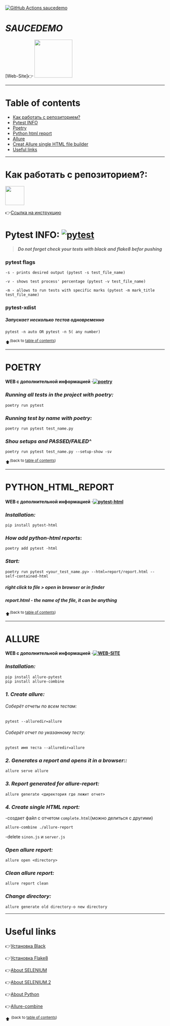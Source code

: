[![GitHub Actions saucedemo](https://github.com/ivanovajulika/RedRover/actions/workflows/action.yml/badge.svg)](https://github.com/Elvorob/Saucedemo/actions)
# ***SAUCEDEMO***

[Web-Site]👉
[<img src="https://www.saucedemo.com/static/media/Login_Bot_graphic.20658452.png" width="120" height="120">](https://www.saucedemo.com/)
___
# Table of contents
- [Как работать с репозиторием?](#some-inst)
- [Pytest INFO](#some-pytest)
- [Poetry](#some-poetry)
- [Python html report](#some-html)
- [Allure](#some-allure)
- [Creat Allure single HTML file builder](#some-allure-html-file)
- [Useful links](#some-links)
___

# **Как работать с репозиторием?:** <a name="some-inst"></a>
<img src="https://www.press-store.net/_pu/0/29765718.jpg" width="60" height="60"> 

👉[Ссылка на инструкцию](https://docs.google.com/document/d/1-eqVnOTsdPmREaV7frzYSc0VGnU-3FhHAfutOBCzdCw/edit?usp=sharing)

# Pytest INFO:<a name="some-pytest"></a> [![pytest](https://img.shields.io/badge/pytest-website-brightgreen.svg?style=flat-square)](https://docs.pytest.org/en/7.2.x/)

> ***Do not forget check your tests with black and flake8 befor pushing***

### **pytest flags**
    -s - prints desired output (pytest -s test_file_name)
    
    -v - shows test process' percentage (pytest -v test_file_name)
    
    -m - allows to run tests with specific marks (pytest -m mark_title test_file_name)

### **pytest-xdist**

##### *Запускает несколько тестов одновременно* 

    pytest -n auto OR pytest -n 5( any number)
    
⬆️<sup>(back to [table of contents](#table-of-contents))</sup>
___
# POETRY<a name="some-poetry"></a> 
#### WEB с дополнительной информацией &middot;[![poetry](https://img.shields.io/badge/poetry-website-brightgreen.svg?style=flat-square)](https://python-poetry.org/docs/)
  
### *Running all tests in the project with poetry:*
  
    poetry run pytest 
  
### *Running test by name with poetry:*
  
    poetry run pytest test_name.py 
  
### *Shou setups and PASSED/FAILED^*
  
    poetry run pytest test_name.py --setup-show -sv 
    
⬆️<sup>(back to [table of contents](#table-of-contents))</sup>
___
# PYTHON_HTML_REPORT <a name="some-html"></a>
#### WEB с дополнительной информацией &middot;[![pytest-html](https://img.shields.io/badge/pyhtml-website-brightgreen.svg?style=flat-square)](https://pytest-html.readthedocs.io/en/latest/user_guide.html)
### ***Installation:***
    pip install pytest-html

### *How add python-html reports*:
  
    poetry add pytest -html

### ***Start:***
  
    poetry run pytest <your_test_name.py> --html=report/report.html --self-contained-html
    
##### right click to file > open in browser or in finder  
##### report.html - the name of the file, it can be anything

⬆️<sup>(back to [table of contents](#table-of-contents))</sup>
___
# ALLURE <a name="some-allure"></a>
#### WEB с дополнительной информацией &middot;[![WEB-SITE](https://img.shields.io/badge/allure-website-brightgreen.svg?style=flat-square)](https://docs.qameta.io/allure/#_pytest)

### ***Installation:***
    pip install allure-pytest
    pip install allure-combine
  
### ***1. Create allure:***
  
###### Соберёт отчеты по всем тестам:
  
    pytest --alluredir=allure
  
###### Соберёт отчет по  указанному тесту:
  
    pytest имя теста --alluredir=allure
  
### ***2. Generates a report and opens it in a browser::***
     
    allure serve allure
      
### ***3. Report generated for allure-report:***
  
    allure generate <директория где лежит отчет>
  
### ***4. Create single HTML report:***<a name="some-allure-html-file"></a>
-создает файл с отчетом `complete.html`(можно делиться с другими) 
  
    allure-combine ./allure-report
  
-delete  `sinon.js` и `server.js`
  
### ***Open allure report:***
  
    allure open <directory>  

### ***Clean allure report:***
  
    allure report clean 

### ***Change directory:***

    allure generate old directory-o new directory
___
# Useful links <a name="some-links"></a>

👉[Установка Black](https://pypi.org/project/black/)

👉[Установка Flake8](https://flake8.pycqa.org/en/latest/index.html#quickstart)

👉[About SELENIUM](https://selenium-python.readthedocs.io/)

👉[About SELENIUM.2](https://www.selenium.dev/documentation/)

👉[About Python](https://www.python.org/)

👉[Allure-combine](https://pypi.org/project/allure-combine/)


⬆️ <sup>(back to [table of contents](#table-of-contents))</sup>
